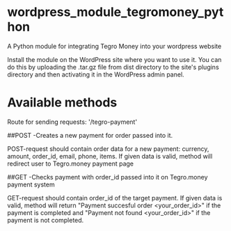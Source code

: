 # wordpress_module_tegromoney_python
A Python module for integrating Tegro Money into your wordpress website

Install the module on the WordPress site where you want to use it. 
You can do this by uploading the .tar.gz file from dist directory to the site's plugins directory and then activating it in the WordPress admin panel.

# Available methods
Route for sending requests: '/tegro-payment'

##POST
-Creates a new payment for order passed into it.

POST-request should contain order data for a new payment: currency, amount, order_id, email, phone, items.
If given data is valid, method will redirect user to Tegro.money payment page

##GET
-Checks payment with order_id passed into it on Tegro.money payment system

GET-request should contain order_id of the target payment.
If given data is valid, method will return "Payment succesful order <your_order_id>" if the payment is completed and "Payment not found <your_order_id>" if the payment is not completed.




